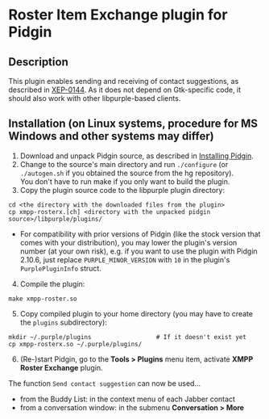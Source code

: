 # Roster Item Exchange plugin for Pidgin
## Description
This plugin enables sending and receiving of contact suggestions, as described in [XEP-0144](https://xmpp.org/extensions/xep-0144.html).
As it does not depend on Gtk-specific code, it should also work with other libpurple-based clients.

## Installation (on Linux systems, procedure for MS Windows and other systems may differ)

1. Download and unpack Pidgin source, as described in [Installing Pidgin](https://developer.pidgin.im/wiki/Installing%20Pidgin).
2. Change to the source's main directory and run `./configure` (or `./autogen.sh` if you obtained the source from the hg repository).  
  You don't have to run make if you only want to build the plugin.
3. Copy the plugin source code to the libpurple plugin directory:  
  ```
  cd <the directory with the downloaded files from the plugin>
  cp xmpp-rosterx.[ch] <directory with the unpacked pidgin source>/libpurple/plugins/
  ```
  - For compatibility with prior versions of Pidgin (like the stock version that comes with your distribution), you may lower the plugin's version number (at your own risk), e.g. if you want to use the plugin with Pidgin 2.10.6, just replace `PURPLE_MINOR_VERSION` with `10` in the plugin's `PurplePluginInfo` struct.
4. Compile the plugin:  
  ```
  make xmpp-roster.so
  ```
5. Copy compiled plugin to your home directory (you may have to create the `plugins` subdirectory):  
  ```
  mkdir ~/.purple/plugins                  # If it doesn't exist yet
  cp xmpp-rosterx.so ~/.purple/plugins/
  ```
6. (Re-)start Pidgin, go to the **Tools > Plugins** menu item, activate **XMPP Roster Exchange** plugin.

The function `Send contact suggestion` can now be used...
- from the Buddy List: in the context menu of each Jabber contact
- from a conversation window: in the submenu **Conversation > More**
